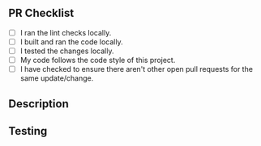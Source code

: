 ## PR Checklist

<!-- Use the check list below to ensure your branch is ready for PR. -->

- [ ] I ran the lint checks locally.
- [ ] I built and ran the code locally.
- [ ] I tested the changes locally.
- [ ] My code follows the code style of this project.
- [ ] I have checked to ensure there aren't other open pull requests for the same update/change.

## Description

<!-- Concise description of the problem and the solution or the feature being added -->

## Testing

<!-- Instructions for testing and validation of your code -->